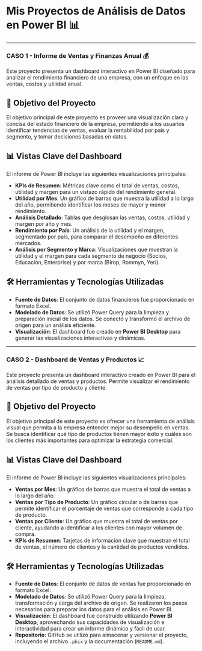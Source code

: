 # Mis Proyectos de Análisis de Datos en Power BI 📊

---

### CASO 1 - Informe de Ventas y Finanzas Anual 💰

Este proyecto presenta un dashboard interactivo en Power BI diseñado para analizar el rendimiento financiero de una empresa, con un enfoque en las ventas, costos y utilidad anual.

## 🎯 Objetivo del Proyecto

El objetivo principal de este proyecto es proveer una visualización clara y concisa del estado financiero de la empresa, permitiendo a los usuarios identificar tendencias de ventas, evaluar la rentabilidad por país y segmento, y tomar decisiones basadas en datos.

## 📊 Vistas Clave del Dashboard

El informe de Power BI incluye las siguientes visualizaciones principales:

* **KPIs de Resumen**: Métricas clave como el total de ventas, costos, utilidad y margen para un vistazo rápido del rendimiento general.
* **Utilidad por Mes**: Un gráfico de barras que muestra la utilidad a lo largo del año, permitiendo identificar los meses de mayor y menor rendimiento.
* **Análisis Detallado**: Tablas que desglosan las ventas, costos, utilidad y margen por año y mes.
* **Rendimiento por País**: Un análisis de la utilidad y el margen, segmentado por país, para comparar el desempeño en diferentes mercados.
* **Análisis por Segmento y Marca**: Visualizaciones que muestran la utilidad y el margen para cada segmento de negocio (Socios, Educación, Enterprise) y por marca (Birop, Rommyn, Yeri).

## 🛠️ Herramientas y Tecnologías Utilizadas

* **Fuente de Datos**: El conjunto de datos financieros fue proporcionado en formato Excel.
* **Modelado de Datos**: Se utilizó Power Query para la limpieza y preparación inicial de los datos. Se conectó y transformó el archivo de origen para un análisis eficiente.
* **Visualización**: El dashboard fue creado en **Power BI Desktop** para generar las visualizaciones interactivas y dinámicas.

---

### CASO 2 - Dashboard de Ventas y Productos 📈

Este proyecto presenta un dashboard interactivo creado en Power BI para el análisis detallado de ventas y productos. Permite visualizar el rendimiento de ventas por tipo de producto y cliente.

## 🎯 Objetivo del Proyecto

El objetivo principal de este proyecto es ofrecer una herramienta de análisis visual que permita a la empresa entender mejor su desempeño en ventas. Se busca identificar qué tipo de productos tienen mayor éxito y cuáles son los clientes más importantes para optimizar la estrategia comercial.

## 📊 Vistas Clave del Dashboard

El informe de Power BI incluye las siguientes visualizaciones principales:

* **Ventas por Mes**: Un gráfico de barras que muestra el total de ventas a lo largo del año.
* **Ventas por Tipo de Producto**: Un gráfico circular o de barras que permite identificar el porcentaje de ventas que corresponde a cada tipo de producto.
* **Ventas por Cliente**: Un gráfico que muestra el total de ventas por cliente, ayudando a identificar a los clientes con mayor volumen de compra.
* **KPIs de Resumen**: Tarjetas de información clave que muestran el total de ventas, el número de clientes y la cantidad de productos vendidos.

## 🛠️ Herramientas y Tecnologías Utilizadas

* **Fuente de Datos**: El conjunto de datos de ventas fue proporcionado en formato Excel.
* **Modelado de Datos**: Se utilizó Power Query para la limpieza, transformación y carga del archivo de origen. Se realizaron los pasos necesarios para preparar los datos para el análisis en Power BI.
* **Visualización**: El dashboard fue construido utilizando **Power BI Desktop**, aprovechando sus capacidades de visualización e interactividad para crear un informe dinámico y fácil de usar.
* **Repositorio**: GitHub se utilizó para almacenar y versionar el proyecto, incluyendo el archivo `.pbix` y la documentación (`README.md`).
